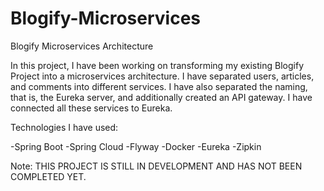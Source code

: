 # Blogify-Microservices
Blogify Microservices Architecture

In this project, I have been working on transforming my existing Blogify Project into a microservices architecture. 
I have separated users, articles, and comments into different services. I have also separated the naming, that is, the Eureka server, and additionally created an API gateway. 
I have connected all these services to Eureka.

Technologies I have used: 

-Spring Boot 
-Spring Cloud 
-Flyway 
-Docker 
-Eureka 
-Zipkin

Note: THIS PROJECT IS STILL IN DEVELOPMENT AND HAS NOT BEEN COMPLETED YET.
